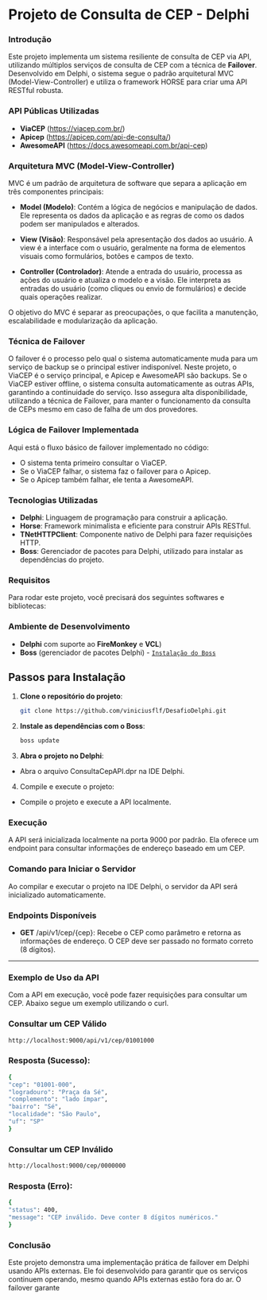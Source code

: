 # Projeto de Consulta de CEP - Delphi

### Introdução
Este projeto implementa um sistema resiliente de consulta de CEP via API, utilizando múltiplos serviços de consulta de CEP com a técnica de **Failover**. Desenvolvido em Delphi, o sistema segue o padrão arquitetural MVC (Model-View-Controller) e utiliza o framework HORSE para criar uma API RESTful robusta.

### API Públicas Utilizadas

- **ViaCEP** (https://viacep.com.br/)
- **Apicep** (https://apicep.com/api-de-consulta/)
- **AwesomeAPI** (https://docs.awesomeapi.com.br/api-cep)


### Arquitetura MVC (Model-View-Controller)

MVC é um padrão de arquitetura de software que separa a aplicação em três componentes principais:

- **Model (Modelo)**: Contém a lógica de negócios e manipulação de dados. Ele representa os dados da aplicação e as regras de como os dados podem ser manipulados e alterados.

- **View (Visão)**: Responsável pela apresentação dos dados ao usuário. A view é a interface com o usuário, geralmente na forma de elementos visuais como formulários, botões e campos de texto.

- **Controller (Controlador)**: Atende a entrada do usuário, processa as ações do usuário e atualiza o modelo e a visão. Ele interpreta as entradas do usuário (como cliques ou envio de formulários) e decide quais operações realizar.

O objetivo do MVC é separar as preocupações, o que facilita a manutenção, escalabilidade e modularização da aplicação.


### Técnica de Failover

O failover é o processo pelo qual o sistema automaticamente muda para um serviço de backup se o principal estiver indisponível. Neste projeto, o ViaCEP é o serviço principal, e Apicep e AwesomeAPI são backups. Se o ViaCEP estiver offline, o sistema consulta automaticamente as outras APIs, garantindo a continuidade do serviço. Isso assegura alta disponibilidade, utilizando a técnica de Failover, para manter o funcionamento da consulta de CEPs mesmo em caso de falha de um dos provedores.


### Lógica de Failover Implementada

Aqui está o fluxo básico de failover implementado no código:

-  O sistema tenta primeiro consultar o ViaCEP.
-  Se o ViaCEP falhar, o sistema faz o failover para o Apicep.
-  Se o Apicep também falhar, ele tenta a AwesomeAPI.


### Tecnologias Utilizadas

- **Delphi**: Linguagem de programação para construir a aplicação.
- **Horse**: Framework minimalista e eficiente para construir APIs RESTful.
- **TNetHTTPClient**: Componente nativo de Delphi para fazer requisições HTTP.
- **Boss**: Gerenciador de pacotes para Delphi, utilizado para instalar as dependências do projeto.

### Requisitos
Para rodar este projeto, você precisará dos seguintes softwares e bibliotecas:

### Ambiente de Desenvolvimento
- **Delphi** com suporte ao **FireMonkey** e **VCL**)
- **Boss** (gerenciador de pacotes Delphi) - [`Instalação do Boss`](https://github.com/HashLoad/boss) 



## **Passos para Instalação**

1. **Clone o repositório do projeto**:

   ```bash
   git clone https://github.com/viniciusflf/DesafioDelphi.git
   ```
   
2. **Instale as dependências com o Boss**:

   ```bash
   boss update
   ```


3. **Abra o projeto no Delphi**:

- Abra o arquivo ConsultaCepAPI.dpr na IDE Delphi.

4. Compile e execute o projeto:

- Compile o projeto e execute a API localmente.


### Execução
A API será inicializada localmente na porta 9000 por padrão. Ela oferece um endpoint para consultar informações de endereço baseado em um CEP.

### Comando para Iniciar o Servidor
Ao compilar e executar o projeto na IDE Delphi, o servidor da API será inicializado automaticamente.

### Endpoints Disponíveis
- **GET** /api/v1/cep/{cep}: Recebe o CEP como parâmetro e retorna as informações de endereço. O CEP deve ser passado no formato correto (8 dígitos).

---

### Exemplo de Uso da API
Com a API em execução, você pode fazer requisições para consultar um CEP. Abaixo segue um exemplo utilizando o curl.

### Consultar um CEP Válido
   ```bash
   http://localhost:9000/api/v1/cep/01001000
   ```


### Resposta (Sucesso):
   ```bash
{
  "cep": "01001-000",
  "logradouro": "Praça da Sé",
  "complemento": "lado ímpar",
  "bairro": "Sé",
  "localidade": "São Paulo",
  "uf": "SP"
}
   ```


### Consultar um CEP Inválido
   ```bash
   http://localhost:9000/cep/0000000
   ```

### Resposta (Erro):
   ```bash
{
  "status": 400,
  "message": "CEP inválido. Deve conter 8 dígitos numéricos."
}
   ```


### Conclusão
Este projeto demonstra uma implementação prática de failover em Delphi usando APIs externas. Ele foi desenvolvido para garantir que os serviços continuem operando, mesmo quando APIs externas estão fora do ar. O failover garante